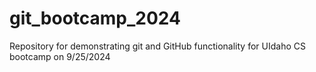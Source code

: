 # git_bootcamp_2024
Repository for demonstrating git and GitHub functionality for UIdaho CS bootcamp on 9/25/2024
